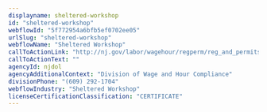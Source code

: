```yaml
---
displayname: sheltered-workshop
id: "sheltered-workshop"
webflowId: "5f772954a6bfb5ef0702ee05"
urlSlug: "sheltered-workshop"
webflowName: "Sheltered Workshop"
callToActionLink: "http://nj.gov/labor/wagehour/regperm/reg_and_permits.html"
callToActionText: ""
agencyId: njdol
agencyAdditionalContext: "Division of Wage and Hour Compliance"
divisionPhone: "(609) 292-1704"
webflowIndustry: "Sheltered Workshop"
licenseCertificationClassification: "CERTIFICATE"
---
```

